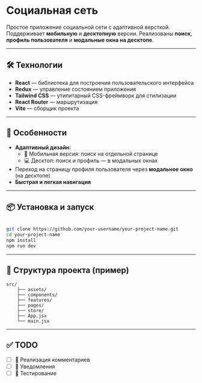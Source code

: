 # Социальная сеть

Простое приложение социальной сети с адаптивной версткой. Поддерживает **мобильную** и **десктопную** версии. Реализованы **поиск**, **профиль пользователя** и **модальные окна на десктопе**.

---

## 🛠 Технологии

- **React** — библиотека для построения пользовательского интерфейса
- **Redux** — управление состоянием приложения
- **Tailwind CSS** — утилитарный CSS-фреймворк для стилизации
- **React Router** — маршрутизация
- **Vite** — сборщик проекта

---

## 🚀 Особенности

- **Адаптивный дизайн:**
    - 📱 Мобильная версия: поиск на отдельной странице
    - 💻 Десктоп: поиск и профиль — в модальных окнах
- Переход на страницу профиля пользователя через **модальное окно** (на десктопе)
- **Быстрая и легкая навигация**

---

## 📦 Установка и запуск
```bash

git clone https://github.com/your-username/your-project-name.git
cd your-project-name
npm install
npm run dev
```

---

## 📁 Структура проекта (пример)

    src/ 
        ├── assets/ 
        ├── components/ 
        ├── features/ 
        ├── pages/ 
        ├── store/ 
        ├── App.jsx 
        └── main.jsx


---

## ✅ TODO

- [ ] 📝 Реализация комментариев
- [ ] 🔔 Уведомления
- [ ] 🧪 Тестирование
